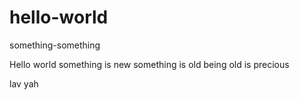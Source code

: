 # hello-world
something-something

Hello world
something is new
something is old
being old is precious

lav yah
